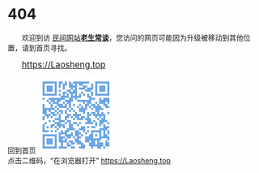 404
===

　　欢迎到访 [民间网站**老生常谈**](https://Laosheng.top)，您访问的网页可能因为升级被移动到其他位置，请到首页寻找。


　　<big><https://Laosheng.top></big>


回到首页
<a href="/" title="返回老生常谈首页"><img src="/indexQR-Blue.png" /></a>  
点击二维码，“在浏览器打开” https://Laosheng.top  
